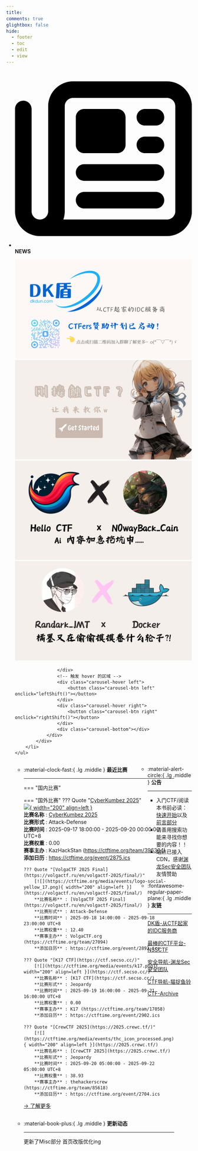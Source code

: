 ```yaml
---
title: 
comments: true
glightbox: false
hide:
  - footer
  - toc
  - edit
  - view
---
```


<div class="grid cards">
    <ul>
        <li>
            <p><span class="twemoji lg middle"><svg xmlns="http://www.w3.org/2000/svg"
                        viewBox="0 0 512 512"><!--! Font Awesome Free 6.5.1 by @fontawesome - https://fontawesome.com License - https://fontawesome.com/license/free (Icons: CC BY 4.0, Fonts: SIL OFL 1.1, Code: MIT License) Copyright 2023 Fonticons, Inc.-->
                        <path
                            d="M168 80c-13.3 0-24 10.7-24 24v304c0 8.4-1.4 16.5-4.1 24H440c13.3 0 24-10.7 24-24V104c0-13.3-10.7-24-24-24H168zM72 480c-39.8 0-72-32.2-72-72V112c0-13.3 10.7-24 24-24s24 10.7 24 24v296c0 13.3 10.7 24 24 24s24-10.7 24-24V104c0-39.8 32.2-72 72-72h272c39.8 0 72 32.2 72 72v304c0 39.8-32.2 72-72 72H72zm104-344c0-13.3 10.7-24 24-24h96c13.3 0 24 10.7 24 24v80c0 13.3-10.7 24-24 24h-96c-13.3 0-24-10.7-24-24v-80zm200-24h32c13.3 0 24 10.7 24 24s-10.7 24-24 24h-32c-13.3 0-24-10.7-24-24s10.7-24 24-24zm0 80h32c13.3 0 24 10.7 24 24s-10.7 24-24 24h-32c-13.3 0-24-10.7-24-24s10.7-24 24-24zm-176 80h208c13.3 0 24 10.7 24 24s-10.7 24-24 24H200c-13.3 0-24-10.7-24-24s10.7-24 24-24zm0 80h208c13.3 0 24 10.7 24 24s-10.7 24-24 24H200c-13.3 0-24-10.7-24-24s10.7-24 24-24z">
                        </path>
                    </svg></span> <strong>NEWS</strong></p>
            <div class="grid cards">
                <div class="carousel">
                    <div class="carousel-container">
                        <a href="https://www.dkdun.cn/"><img src="./assets/banner-dkdun.png" /></a>
                        <a href="../hc-start/" target="_blank"><img src="./assets/banner-quickstart.png" /></a>
                        <a href="../hc-ai/" target="_blank"><img src="./assets/banner-update.png" /></a>
                        <a href="https://github.com/CTF-Archives" target="_blank"><img src="./assets/banner-Achieve.png" /></a>
                        
                    </div>
                    <!-- 触发 hover 的区域 -->
                    <div class="carousel-hover left">
                        <button class="carousel-btn left" onclick="leftShift()"></button>
                    </div>
                    <div class="carousel-hover right">
                        <button class="carousel-btn right" onclick="rightShift()"></button>
                    </div>
                    <div class="carousel-bottom"></div>
                </div>
            </div>
        </li>
    </ul>
</div>

<div class="grid grid-cols-8 gap-4" style="display: grid;grid-template-columns: 70% 30%;" markdown>

<div class="grid cards" style="display: grid; grid-template-columns: 1fr;" markdown>

<div class="grid cards" markdown>

-   :material-clock-fast:{ .lg .middle } __最近比赛__

    ---
    <!-- 主页赛事展示_开始 -->
    === "国内比赛"
    
    === "国外比赛"
        ??? Quote "[CyberKumbez 2025](https://kazhackstan.com/)"  
            [![](https://ctftime.org/media/events/kkk.png){ width="200" align=left }](https://kazhackstan.com/)  
            **比赛名称** : [CyberKumbez 2025](https://kazhackstan.com/)  
            **比赛形式** : Attack-Defense  
            **比赛时间** : 2025-09-17 18:00:00 - 2025-09-20 00:00:00 UTC+8  
            **比赛权重** : 0.00  
            **赛事主办** : KazHackStan (https://ctftime.org/team/396364)  
            **添加日历** : https://ctftime.org/event/2875.ics  
            
        ??? Quote "[VolgaCTF 2025 Final](https://volgactf.ru/en/volgactf-2025/final/)"  
            [![](https://ctftime.org/media/events/logo-social-yellow_17.png){ width="200" align=left }](https://volgactf.ru/en/volgactf-2025/final/)  
            **比赛名称** : [VolgaCTF 2025 Final](https://volgactf.ru/en/volgactf-2025/final/)  
            **比赛形式** : Attack-Defense  
            **比赛时间** : 2025-09-18 14:00:00 - 2025-09-18 23:00:00 UTC+8  
            **比赛权重** : 12.40  
            **赛事主办** : VolgaCTF.org (https://ctftime.org/team/27094)  
            **添加日历** : https://ctftime.org/event/2892.ics  
            
        ??? Quote "[K17 CTF](https://ctf.secso.cc/)"  
            [![](https://ctftime.org/media/events/k17.png){ width="200" align=left }](https://ctf.secso.cc/)  
            **比赛名称** : [K17 CTF](https://ctf.secso.cc/)  
            **比赛形式** : Jeopardy  
            **比赛时间** : 2025-09-19 16:00:00 - 2025-09-21 16:00:00 UTC+8  
            **比赛权重** : 0.00  
            **赛事主办** : K17 (https://ctftime.org/team/17058)  
            **添加日历** : https://ctftime.org/event/2902.ics  
            
        ??? Quote "[CrewCTF 2025](https://2025.crewc.tf/)"  
            [![](https://ctftime.org/media/events/thc_icon_processed.png){ width="200" align=left }](https://2025.crewc.tf/)  
            **比赛名称** : [CrewCTF 2025](https://2025.crewc.tf/)  
            **比赛形式** : Jeopardy  
            **比赛时间** : 2025-09-20 05:00:00 - 2025-09-22 05:00:00 UTC+8  
            **比赛权重** : 38.93  
            **赛事主办** : thehackerscrew (https://ctftime.org/team/85618)  
            **添加日历** : https://ctftime.org/event/2704.ics  
            
    <!-- 主页赛事展示_结束 -->
    [→ 了解更多](./Event/)

</div>
  <div class="grid cards" markdown>

-   :material-book-plus:{ .lg .middle } __更新动态__

    ---

    更新了Misc部分 首页改版优化ing

</div>  
</div>
<div class="grid cards" markdown>

<div class="grid cards" markdown>

-   :material-alert-circle:{ .lg .middle } __公告__

    ---

    - 入门CTF/阅读本书前必读：[快速开始](./hc-start/)以及[前言部分](./hc-preface/)  
    - 请善用搜索功能来寻找你想要的内容！！
    - 站点已接入 CDN，感谢[渊龙Sec安全团队](https://dh.aabyss.cn)友情赞助

-   :fontawesome-regular-paper-plane:{ .lg .middle } __友链__

    ---

    [DK盾-从CTF起家的IDC服务商](https://www.dkdun.cn)

    [最棒的CTF平台-NSSCTF](https://www.nssctf.cn/)  

    [安全导航-渊龙Sec安全团队](https://dh.aabyss.cn)    

    [CTF导航-猫捉鱼铃](https://ctf.mzy0.com/)

    [CTF-Archive](https://github.com/CTF-Archives)

</div>   

</div>

</div>
